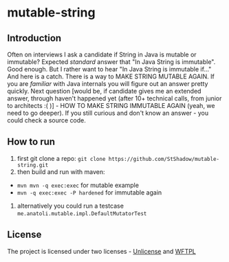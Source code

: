# mutable-string

## Introduction
Often on interviews I ask a candidate if String in Java is mutable or immutable? Expected _standard_ answer that "In Java String is immutable". Good enough.
But I rather want to hear "In Java String is immutable if..." And here is a catch. There is a way to MAKE STRING MUTABLE AGAIN. If you are _familiar_ with Java internals you will figure out an answer pretty quickly. Next question [would be, if candidate gives me an extended answer, through haven't happened yet (after 10+ technical calls, from junior to architects :( )] - HOW TO MAKE STRING IMMUTABLE AGAIN (yeah, we need to go deeper).
If you still curious and don't know an answer - you could check a source code.

## How to run

1. first git clone a repo:
  `git clone https://github.com/StShadow/mutable-string.git`
1. then build and run with maven:
  - `mvn mvn -q exec:exec` for mutable example
  - `mvn -q exec:exec -P hardened` for immutable again
1. alternatively you could run a testcase `me.anatoli.mutable.impl.DefaultMutatorTest`

## License

The project is licensed under two licenses - [Unlicense](https://unlicense.org/) and [WFTPL](http://www.wtfpl.net/)
